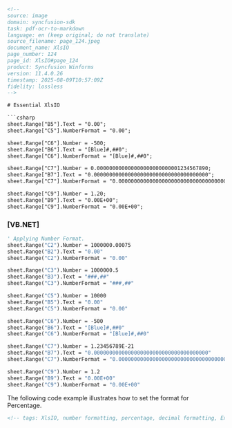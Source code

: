 ```html
<!--
source: image
domain: syncfusion-sdk
task: pdf-ocr-to-markdown
language: en (keep original; do not translate)
source_filename: page_124.jpeg
document_name: XlsIO
page_number: 124
page_id: XlsIO#page_124
product: Syncfusion Winforms
version: 11.4.0.26
timestamp: 2025-08-09T10:57:09Z
fidelity: lossless
-->

# Essential XlsIO

```csharp
sheet.Range["B5"].Text = "0.00";
sheet.Range["C5"].NumberFormat = "0.00";

sheet.Range["C6"].Number = -500;
sheet.Range["B6"].Text = "[Blue]#,##0";
sheet.Range["C6"].NumberFormat = "[Blue]#,##0";

sheet.Range["C7"].Number = 0.000000000000000000000000001234567890;
sheet.Range["B7"].Text = "0.0000000000000000000000000000000000000";
sheet.Range["C7"].NumberFormat = "0.0000000000000000000000000000000000000";

sheet.Range["C9"].Number = 1.20;
sheet.Range["B9"].Text = "0.00E+00";
sheet.Range["C9"].NumberFormat = "0.00E+00";
```

### [VB.NET]
```vb
' Applying Number Format.
sheet.Range("C2").Number = 1000000.00075
sheet.Range("B2").Text = "0.00"
sheet.Range("C2").NumberFormat = "0.00"

sheet.Range("C3").Number = 1000000.5
sheet.Range("B3").Text = "###,##"
sheet.Range("C3").NumberFormat = "###,##"

sheet.Range("C5").Number = 10000
sheet.Range("B5").Text = "0.00"
sheet.Range("C5").NumberFormat = "0.00"

sheet.Range("C6").Number = -500
sheet.Range("B6").Text = "[Blue]#,##0"
sheet.Range("C6").NumberFormat = "[Blue]#,##0"

sheet.Range("C7").Number = 1.23456789E-21
sheet.Range("B7").Text = "0.0000000000000000000000000000000000000"
sheet.Range("C7").NumberFormat = "0.0000000000000000000000000000000000000"

sheet.Range("C9").Number = 1.2
sheet.Range("B9").Text = "0.00E+00"
sheet.Range("C9").NumberFormat = "0.00E+00"
```

The following code example illustrates how to set the format for Percentage.

```html
<!-- tags: XlsIO, number formatting, percentage, decimal formatting, Excel, WinForms, Syncfusion, API, version:11.4.0.26 -->
```